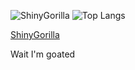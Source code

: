 ![ShinyGorilla](https://github-readme-stats.vercel.app/api?username=Shiny003)
![Top Langs](https://github-readme-stats.vercel.app/api/top-langs/?username=Shiny003)
<div>
  <a href="https://shiny003.github.io"><p>ShinyGorilla</p></a>
  <p>Wait I'm goated</p>
</div>
